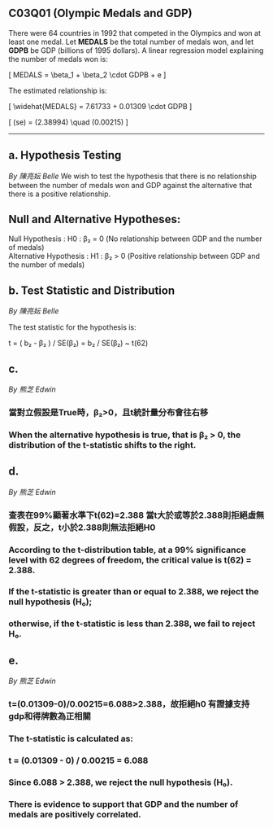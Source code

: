 ## C03Q01 (Olympic Medals and GDP)
There were 64 countries in 1992 that competed in the Olympics and won at least one medal. Let **MEDALS** be the total number of medals won, and let **GDPB** be GDP (billions of 1995 dollars). A linear regression model explaining the number of medals won is:  

\[
MEDALS = \beta_1 + \beta_2 \cdot GDPB + e
\]  

The estimated relationship is:  

\[
\widehat{MEDALS} = 7.61733 + 0.01309 \cdot GDPB
\]  

\[
(se) = (2.38994) \quad (0.00215)
\]  

---

## a. Hypothesis Testing 

*By 陳亮妘 Belle*
We wish to test the hypothesis that there is no relationship between the number of medals won and GDP against the alternative that there is a positive relationship.  

## Null and Alternative Hypotheses: 

Null Hypothesis : H0 : β₂ = 0 (No relationship between GDP and the number of medals)  
Alternative Hypothesis : H1 : β₂ > 0 (Positive relationship between GDP and the number of medals)  


## b. Test Statistic and Distribution

*By 陳亮妘 Belle*


The test statistic for the hypothesis is:  

t = ( b₂ - β₂ ) / SE(β₂) = b₂ / SE(β₂) ~ t(62)


## c. 
*By 熊芝 Edwin*

### 當對立假設是True時，β₂>0，且t統計量分布會往右移
### When the alternative hypothesis is true, that is β₂ > 0, the distribution of the t-statistic shifts to the right.


## d. 
*By 熊芝 Edwin*

### 查表在99%顯著水準下t(62)=2.388  當t大於或等於2.388則拒絕虛無假設，反之，t小於2.388則無法拒絕H0
### According to the t-distribution table, at a 99% significance level with 62 degrees of freedom, the critical value is t(62) = 2.388.
### If the t-statistic is greater than or equal to 2.388, we reject the null hypothesis (H₀);
### otherwise, if the t-statistic is less than 2.388, we fail to reject H₀.

## e.
*By 熊芝 Edwin*

### t=(0.01309-0)/0.00215=6.088>2.388，故拒絕h0   有證據支持gdp和得牌數為正相關
### The t-statistic is calculated as:
### t = (0.01309 - 0) / 0.00215 = 6.088
### Since 6.088 > 2.388, we reject the null hypothesis (H₀).
### There is evidence to support that GDP and the number of medals are positively correlated.
